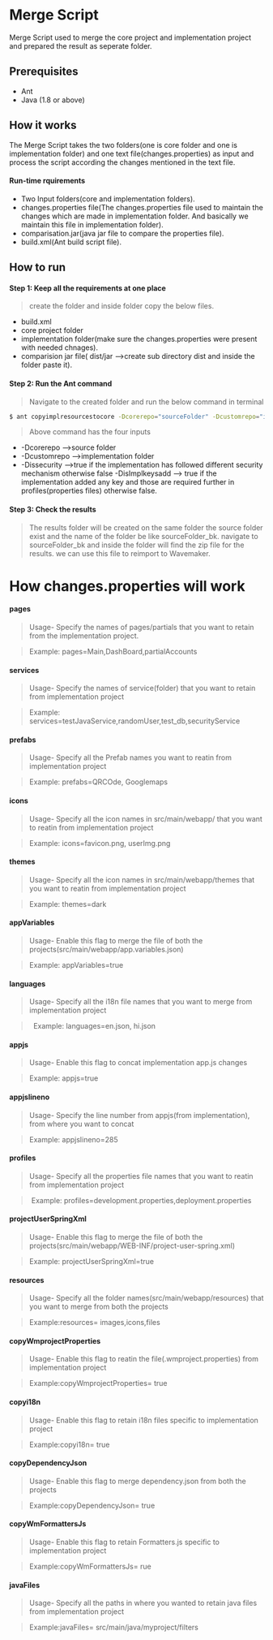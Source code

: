 # Merge Script

Merge Script used to merge the core project and implementation project and prepared the result as seperate folder.

## Prerequisites
- Ant 
- Java (1.8 or above)

## How it works
The Merge Script takes the two folders(one is core folder and one is implementation folder) and one text file(changes.properties) as input and process the script according the changes mentioned in the text file.

#### Run-time rquirements
- Two Input folders(core and implementation folders).
- changes.properties file(The changes.properties file used to maintain the changes which are made in implementation folder. And basically we maintain this file in implementation folder).
- comparisation.jar(java jar file to compare the properties file).
- build.xml(Ant build script file).


## How to run

#### Step 1: Keep all the requirements at one place
> create the folder and inside folder copy the below files.
- build.xml
- core project folder
- implementation folder(make sure the changes.properties were present with needed chnages).
- comparision jar file( dist/jar -->create sub directory dist and inside the folder paste it).

#### Step 2: Run the Ant command
> Navigate to the created folder and run the below command in terminal
``` bash
$ ant copyimplresourcestocore -Dcorerepo="sourceFolder" -Dcustomrepo="implementation" -Dissecurity="false" -DisImplkeysadd="true"
```
> Above command has the four inputs
- -Dcorerepo -->source folder
- -Dcustomrepo -->implementation folder
- -Dissecurity -->true if the implementation has followed different security mechanism otherwise false
-DisImplkeysadd --> true if the implementation added any key and those are required further in profiles(properties files) otherwise false.

#### Step 3: Check the results
> The results folder will be created on the same folder the source folder exist and the name of the folder be like sourceFolder_bk.
> navigate to sourceFolder_bk and inside the folder will find the zip file for the results.
> we can use this file to reimport to Wavemaker.



# How changes.properties will work

#### pages
> Usage- Specify the names of pages/partials that you want to retain from the implementation project.

>   Example: pages=Main,DashBoard,partialAccounts

#### services
> Usage- Specify the names of service(folder) that you want to retain from implementation project

>   Example: services=testJavaService,randomUser,test_db,securityService

#### prefabs
> Usage- Specify all the Prefab names you want to reatin from implementation project

>   Example: prefabs=QRCOde, Googlemaps

#### icons
> Usage- Specify all the icon names in src/main/webapp/ that you want to reatin from implementation project

>   Example: icons=favicon.png, userImg.png

#### themes
> Usage- Specify all the icon names in src/main/webapp/themes that you want to reatin from implementation project

>   Example: themes=dark

#### appVariables
>  Usage- Enable this flag to merge the file of both the projects(src/main/webapp/app.variables.json)

>   Example: appVariables=true

#### languages
>  Usage-  Specify all the i18n file names that you want to merge from implementation project

>   Example: languages=en.json, hi.json

#### appjs
>  Usage- Enable this flag to concat implementation app.js changes

>   Example: appjs=true

#### appjslineno
>  Usage- Specify the line number from appjs(from implementation), from where you want to concat 

>   Example: appjslineno=285

#### profiles
>  Usage- Specify all the properties file names that you want to reatin from implementation project

>  Example: profiles=development.properties,deployment.properties

#### projectUserSpringXml
>  Usage- Enable this flag to merge the file of both the projects(src/main/webapp/WEB-INF/project-user-spring.xml)

>   Example: projectUserSpringXml=true

#### resources
> Usage- Specify all the folder names(src/main/webapp/resources) that you want to merge from both the projects

>   Example:resources= images,icons,files

#### copyWmprojectProperties
>  Usage- Enable this flag to reatin the file(.wmproject.properties) from implementation project

>   Example:copyWmprojectProperties= true

#### copyi18n
>  Usage- Enable this flag to retain i18n files specific to implementation project

>   Example:copyi18n= true

#### copyDependencyJson
>  Usage- Enable this flag to merge dependency.json from both the projects

>   Example:copyDependencyJson= true


#### copyWmFormattersJs
>  Usage- Enable this flag to retain Formatters.js specific to implementation project

>   Example:copyWmFormattersJs= rue


#### javaFiles
> Usage- Specify all the paths in where you wanted to retain java files from implementation project

>   Example:javaFiles= src/main/java/myproject/filters

